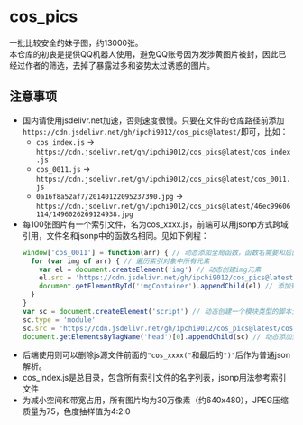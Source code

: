 # cos_pics
一批比较安全的妹子图，约13000张。<br/>
本仓库的初衷是提供QQ机器人使用，避免QQ账号因为发涉黄图片被封，因此已经过作者的筛选，去掉了暴露过多和姿势太过诱惑的图片。

## 注意事项
* 国内请使用jsdelivr.net加速，否则速度很慢。只要在文件的仓库路径前添加`https://cdn.jsdelivr.net/gh/ipchi9012/cos_pics@latest/`即可，比如：
  * `cos_index.js` -> `https://cdn.jsdelivr.net/gh/ipchi9012/cos_pics@latest/cos_index.js`
  * `cos_0011.js` -> `https://cdn.jsdelivr.net/gh/ipchi9012/cos_pics@latest/cos_0011.js`
  * `0a16f8a52af7/20140122095237390.jpg` -> `https://cdn.jsdelivr.net/gh/ipchi9012/cos_pics@latest/46ec99606114/1496026269124938.jpg`
* 每100张图片有一个索引文件，名为cos_xxxx.js，前端可以用jsonp方式跨域引用，文件名和jsonp中的函数名相同。见如下例程：
  ```js
  window['cos_0011'] = function(arr) { // 动态添加全局函数，函数名需要和后面的脚本文件名匹配
    for (var img of arr) { // 遍历索引对象中所有元素
      var el = document.createElement('img') // 动态创建img元素
      el.src = 'https://cdn.jsdelivr.net/gh/ipchi9012/cos_pics@latest/' + img.path // 使用jsdelivr CDN引用图片
      document.getElementById('imgContainer').appendChild(el) // 添加到图片容器元素中
    }
  }
  var sc = document.createElement('script') // 动态创建一个模块类型的脚本元素
  sc.type = 'module'
  sc.src = 'https://cdn.jsdelivr.net/gh/ipchi9012/cos_pics@latest/cos_0011.js' // 注意此处脚本名与前面函数名必须一致
  document.getElementsByTagName('head')[0].appendChild(sc) // 动态添加到文档头部
  ```
* 后端使用则可以删除js源文件前面的`"cos_xxxx("`和最后的`")"`后作为普通json解析。
* cos_index.js是总目录，包含所有索引文件的名字列表，jsonp用法参考索引文件
* 为减小空间和带宽占用，所有图片均为30万像素（约640x480），JPEG压缩质量为75，色度抽样值为4:2:0

